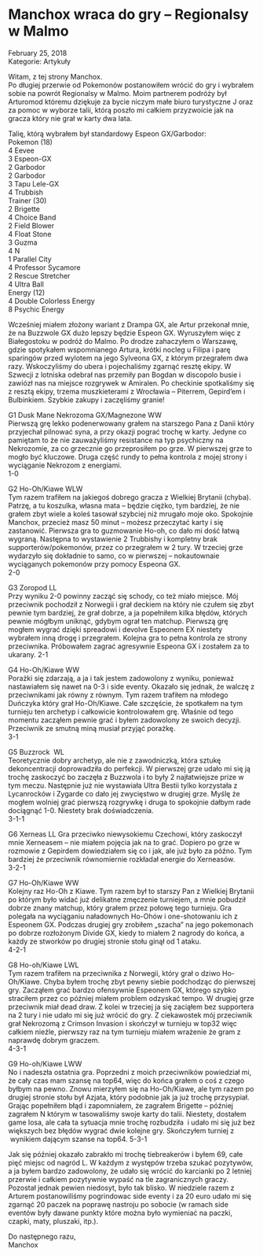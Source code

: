 # Manchox wraca do gry – Regionalsy w Malmo

February 25, 2018  
Kategorie: Artykuły

Witam, z tej strony Manchox.  
Po długiej przerwie od Pokemonów postanowiłem wrócić do gry i wybrałem sobie na powrót Regionalsy w Malmo. Moim partnerem podróży był Arturomod któremu dziękuje za bycie niczym małe biuro turystyczne J oraz za pomoc w wyborze talii, którą poszło mi całkiem przyzwoicie jak na gracza który nie grał w karty dwa lata. 

Talię, którą wybrałem był standardowy Espeon GX/Garbodor:  
Pokemon (18)  
4  Eevee  
3  Espeon-GX  
2  Garbodor  
2  Garbodor  
3  Tapu Lele-GX  
4  Trubbish  
Trainer (30)  
2  Brigette  
4  Choice Band  
2  Field Blower  
4  Float Stone  
3  Guzma  
4  N  
1  Parallel City  
4  Professor Sycamore  
2  Rescue Stretcher  
4  Ultra Ball  
Energy (12)  
4  Double Colorless Energy  
8  Psychic Energy  

Wcześniej miałem złożony wariant z Drampa GX, ale Artur przekonał mnie, że na Buzzwole GX dużo lepszy będzie Espeon GX. Wyruszyłem więc z Białegostoku w podróż do Malmo. Po drodze zahaczyłem o Warszawę, gdzie spotykałem wspomnianego Artura, krótki nocleg u Filipa i parę sparingów przed wylotem na jego Sylveona GX, z którym przegrałem dwa razy. Wskoczyliśmy do ubera i pojechaliśmy zgarnąć resztę ekipy. W Szwecji z lotniska odebrał nas przemiły pan Bogdan w discopolo busie i zawiózł nas na miejsce rozgrywek w Amiralen. Po checkinie spotkaliśmy się z resztą ekipy, trzema muszkieterami z Wrocławia – Piterrem, Gepird’em i Bulbinkiem. Szybkie zakupy i zaczęliśmy granie!

G1 Dusk Mane Nekrozoma GX/Magnezone WW  
Pierwszą grę lekko podenerwowany grałem na starszego Pana z Danii który przyjechał pilnować syna, a przy okazji pograć trochę w karty. Jedyne co pamiętam to że nie zauważyliśmy resistance na typ psychiczny na Nekrozomie, za co grzecznie go przeprosiłem po grze. W pierwszej grze to mogło być kluczowe. Druga część rundy to pełna kontrola z mojej strony i wyciąganie Nekrozom z energiami.  
1-0 

G2 Ho-Oh/Kiawe WLW  
Tym razem trafiłem na jakiegoś dobrego gracza z Wielkiej Brytanii (chyba). Patrzę, a tu koszulka, własna mata – będzie ciężko, tym bardziej, że nie grałem zbyt wiele a koleś tasował szybciej niż mrugało moje oko. Spokojnie Manchox, przecież masz 50 minut – możesz przeczytać karty i się zastanowić. Pierwsza gra to guzmowanie Ho-oh, co dało mi dość łatwą wygraną. Następna to wystawienie 2 Trubbishy i kompletny brak supporterów/pokemonów, przez co przegrałem w 2 tury. W trzeciej grze wydarzyło się dokładnie to samo, co w pierwszej – nokautownaie wyciąganych pokemonów przy pomocy Espeona GX.  
2-0

G3 Zoropod LL  
Przy wyniku 2-0 powinny zacząć się schody, co też miało miejsce. Mój przeciwnik pochodził z Norwegii i grał deckiem na który nie czułem się zbyt pewnie tym bardziej, że grał dobrze, a ja popełniłem kilka błędów, których pewnie mógłbym uniknąć, gdybym ograł ten matchup. Pierwszą grę mogłem wygrać dzięki spreadowi i devolve Espeonem EX niestety wybrałem inną drogę i przegrałem. Kolejna gra to pełna kontrola ze strony przeciwnika. Próbowałem zagrać agresywnie Espeona GX i zostałem za to ukarany.
2-1

G4 Ho-Oh/Kiawe WW  
Porażki się zdarzają, a ja i tak jestem zadowolony z wyniku, ponieważ nastawiałem się nawet na 0-3 i side eventy. Okazało się jednak, że walczę z przeciwnikami jak równy z równym. Tym razem trafiłem na młodego Duńczyka który grał Ho-Oh/Kiawe. Całe szczęście, że spotkałem na tym turnieju ten archetyp i całkowicie kontrolowałem grę. Właśnie od tego momentu zacząłem pewnie grać i byłem zadowolony ze swoich decyzji. Przeciwnik ze smutną miną musiał przyjąć porażkę.  
3-1

G5 Buzzrock  WL  
Teoretycznie dobry archetyp, ale nie z zawodniczką, która sztukę dekoncentracji doprowadziła do perfekcji. W pierwszej grze udało mi się ją trochę zaskoczyć bo zaczęła z Buzzwola i to były 2 najłatwiejsze prize w tym meczu. Następnie już nie wystawiała Ultra Bestii tylko korzystała z Lycanrocków i Zygarde co dało jej zwycięstwo w drugiej grze. Myślę że mogłem wolniej grać pierwszą rozgrywkę i druga to spokojnie dałbym rade dociągnąć 1-0. Niestety brak doświadczenia.  
3-1-1

G6 Xerneas LL
Gra przeciwko niewysokiemu Czechowi, który zaskoczył mnie Xerneasem – nie miałem pojęcia jak na to grać. Dopiero po grze w rozmowie z Gepirdem dowiedziałem się co i jak, ale już było za późno. Tym bardziej że przeciwnik równomiernie rozkładał energie do Xerneasów.  
3-2-1

G7 Ho-Oh/Kiawe WW  
Kolejny raz Ho-Oh z Kiawe. Tym razem był to starszy Pan z Wielkiej Brytanii po którym było widać już delikatne zmęczenie turniejem, a mnie pobudził dobrze znany matchup, który grałem przez połowę tego turnieju. Gra polegała na wyciąganiu naładownych Ho-Ohów i one-shotowaniu ich z Espeonem GX. Podczas drugiej gry zrobiłem „szacha” na jego pokemonach po dobrze rozłożonym Divide GX, kiedy to miałem 2 nagrody do końca, a każdy ze stworków po drugiej stronie stołu ginął od 1 ataku.  
4-2-1

G8 Ho-oh/Kiawe LWL  
Tym razem trafiłem na przeciwnika z Norwegii, który grał o dziwo Ho-Oh/Kiawe. Chyba byłem trochę zbyt pewny siebie podchodząc do pierwszej gry. Zacząłem grać bardzo ofensywnie Espeonem GX, którego szybko straciłem przez co później miałem problem odzyskać tempo. W drugiej grze przeciwnik miał dead draw. Z kolei w trzeciej ja się zaciąłem bez supportera na 2 tury i nie udało mi się już wrócić do gry. Z ciekawostek mój przeciwnik grał Nekrozomą z Crimson Invasion i skończył w turnieju w top32 więc całkiem nieźle, pierwszy raz na tym turnieju miałem wrażenie że gram z naprawdę dobrym graczem.  
4-3-1

G9 Ho-oh/Kiawe LWW  
No i nadeszła ostatnia gra. Poprzedni z moich przeciwników powiedział mi, że cały czas mam szansę na top64, więc do końca grałem o coś z czego byłbym na pewno. Znowu mierzyłem się na Ho-Oh/Kiawe, ale tym razem po drugiej stronie stołu był Azjata, który podobnie jak ja już trochę przysypiał. Grając popełniłem błąd i zapomniałem, że zagrałem Brigette – później zagrałem N którym w tasowaliśmy swoje karty do talii. Niestety, dostałem game losa, ale cała ta sytuacja mnie trochę rozbudziła  i udało mi się już bez większych bez błędów wygrać dwie kolejne gry. Skończyłem turniej z  wynikiem dającym szanse na top64.
5-3-1 

Jak się później okazało zabrakło mi trochę tiebreakerów i byłem 69, całe pięć miejsc od nagród L. W każdym z występów trzeba szukać pozytywów, a ja byłem bardzo zadowolony, że udało się wrócić do karcianki po 2 letniej przerwie i całkiem pozytywnie wypaść na tle zagranicznych graczy. Pozostał jednak pewien niedosyt, było tak blisko. W niedziele razem z Arturem postanowiliśmy pogrindowac side eventy i za 20 euro udało mi się zgarnąć 20 paczek na poprawę nastroju po sobocie (w ramach side eventów były dawane punkty które można było wymieniać na paczki, czapki, maty, pluszaki, itp.).

Do następnego razu,  
Manchox